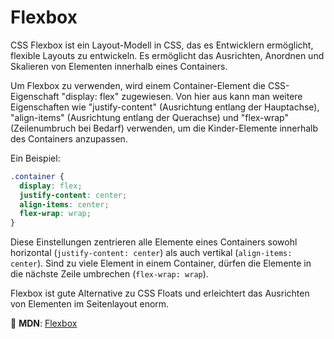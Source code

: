 # Flexbox

CSS Flexbox ist ein Layout-Modell in CSS, das es Entwicklern ermöglicht, flexible Layouts zu entwickeln. Es ermöglicht das Ausrichten, Anordnen und Skalieren von Elementen innerhalb eines Containers.

Um Flexbox zu verwenden, wird einem Container-Element die CSS-Eigenschaft "display: flex" zugewiesen. Von hier aus kann man weitere Eigenschaften wie "justify-content" (Ausrichtung entlang der Hauptachse), "align-items" (Ausrichtung entlang der Querachse) und "flex-wrap" (Zeilenumbruch bei Bedarf) verwenden, um die Kinder-Elemente innerhalb des Containers anzupassen.

Ein Beispiel:

```css
.container {
  display: flex;
  justify-content: center;
  align-items: center;
  flex-wrap: wrap;
}
```

Diese Einstellungen zentrieren alle Elemente eines Containers sowohl horizontal (`justify-content: center`) als auch vertikal (`align-items: center`). Sind zu viele Element in einem Container, dürfen die Elemente in die nächste Zeile umbrechen (`flex-wrap: wrap`).

Flexbox ist gute Alternative zu CSS Floats und erleichtert das Ausrichten von Elementen im Seitenlayout enorm.

📖 **MDN**: [Flexbox](https://developer.mozilla.org/en-US/docs/Learn/CSS/CSS_layout/Flexbox)
